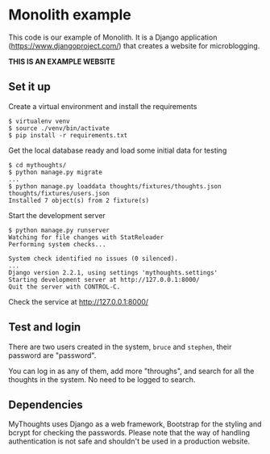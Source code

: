 Monolith example
=======

This code is our example of Monolith. It is a Django application (https://www.djangoproject.com/) that creates a website for microblogging.

**THIS IS AN EXAMPLE WEBSITE**

Set it up
------

Create a virtual environment and install the requirements

    $ virtualenv venv
    $ source ./venv/bin/activate
    $ pip install -r requirements.txt


Get the local database ready and load some initial data for testing

    $ cd mythoughts/
    $ python manage.py migrate
    ...
    $ python manage.py loaddata thoughts/fixtures/thoughts.json thoughts/fixtures/users.json
    Installed 7 object(s) from 2 fixture(s)

Start the development server

    $ python manage.py runserver
    Watching for file changes with StatReloader
    Performing system checks...
    
    System check identified no issues (0 silenced).
    ...
    Django version 2.2.1, using settings 'mythoughts.settings'
    Starting development server at http://127.0.0.1:8000/
    Quit the server with CONTROL-C.

Check the service at http://127.0.0.1:8000/


Test and login
------

There are two users created in the system, `bruce` and `stephen`, their password are "password".

You can log in as any of them, add more "throughs", and search for all the thoughts in the system. No need to be logged to search.


Dependencies
------

MyThoughts uses Django as a web framework, Bootstrap for the styling and bcrypt for checking the passwords. Please note that the way of handling authentication is not safe and shouldn't be used in a production website.
